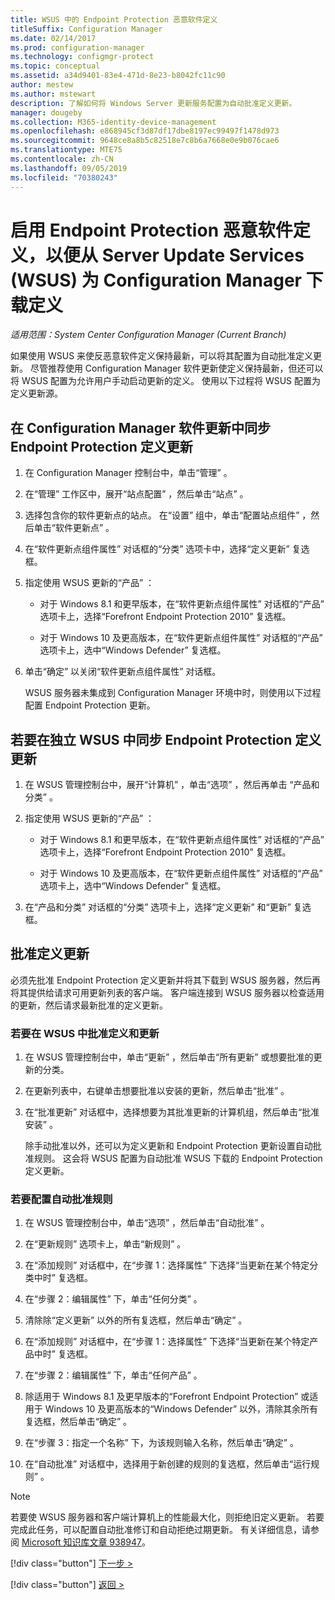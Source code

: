 ```yaml
---
title: WSUS 中的 Endpoint Protection 恶意软件定义
titleSuffix: Configuration Manager
ms.date: 02/14/2017
ms.prod: configuration-manager
ms.technology: configmgr-protect
ms.topic: conceptual
ms.assetid: a34d9401-83e4-471d-8e23-b8042fc11c90
author: mestew
ms.author: mstewart
description: 了解如何将 Windows Server 更新服务配置为自动批准定义更新。
manager: dougeby
ms.collection: M365-identity-device-management
ms.openlocfilehash: e868945cf3d87df17dbe8197ec99497f1478d973
ms.sourcegitcommit: 9648ce8a8b5c82518e7c8b6a7668e0e9b076cae6
ms.translationtype: MTE75
ms.contentlocale: zh-CN
ms.lasthandoff: 09/05/2019
ms.locfileid: "70380243"
---
```

# <a name="enable-endpoint-protection-malware-definitions-to-download-from-windows-server-update-services-wsus-for-configuration-manager"></a>启用 Endpoint Protection 恶意软件定义，以便从 Server Update Services (WSUS) 为 Configuration Manager 下载定义

*适用范围：System Center Configuration Manager (Current Branch)*

 如果使用 WSUS 来使反恶意软件定义保持最新，可以将其配置为自动批准定义更新。 尽管推荐使用 Configuration Manager 软件更新使定义保持最新，但还可以将 WSUS 配置为允许用户手动启动更新的定义。 使用以下过程将 WSUS 配置为定义更新源。

## <a name="to-synchronize-endpoint-protection-definition-updates-in-configuration-manager-software-updates"></a>在 Configuration Manager 软件更新中同步 Endpoint Protection 定义更新

1. 在 Configuration Manager 控制台中，单击“管理”  。

2. 在“管理”  工作区中，展开“站点配置”  ，然后单击“站点”  。

3. 选择包含你的软件更新点的站点。 在“设置”  组中，单击“配置站点组件”  ，然后单击“软件更新点”  。

4. 在“软件更新点组件属性”  对话框的“分类”  选项卡中，选择“定义更新”  复选框。

5. 指定使用 WSUS 更新的“产品”  ：

   -   对于 Windows 8.1 和更早版本，在“软件更新点组件属性”  对话框的“产品”  选项卡上，选择“Forefront Endpoint Protection 2010”  复选框。

   -   对于 Windows 10 及更高版本，在“软件更新点组件属性”  对话框的“产品”  选项卡上，选中“Windows Defender”  复选框。

6. 单击“确定”  以关闭“软件更新点组件属性”  对话框。

   WSUS 服务器未集成到 Configuration Manager 环境中时，则使用以下过程配置 Endpoint Protection 更新。

## <a name="to-synchronize-endpoint-protection-definition-updates-in-standalone-wsus"></a>若要在独立 WSUS 中同步 Endpoint Protection 定义更新

1.  在 WSUS 管理控制台中，展开“计算机”  ，单击“选项”  ，然后再单击 “产品和分类”  。

2.  指定使用 WSUS 更新的“产品”  ：

    -   对于 Windows 8.1 和更早版本，在“软件更新点组件属性”  对话框的“产品”  选项卡上，选择“Forefront Endpoint Protection 2010”  复选框。

    -   对于 Windows 10 及更高版本，在“软件更新点组件属性”  对话框的“产品”  选项卡上，选中“Windows Defender”  复选框。

3.  在“产品和分类”  对话框的“分类”  选项卡上，选择“定义更新”  和“更新”  复选框。

## <a name="approving-definition-updates"></a>批准定义更新
 必须先批准 Endpoint Protection 定义更新并将其下载到 WSUS 服务器，然后再将其提供给请求可用更新列表的客户端。 客户端连接到 WSUS 服务器以检查适用的更新，然后请求最新批准的定义更新。

### <a name="to-approve-definitions-and-updates-in-wsus"></a>若要在 WSUS 中批准定义和更新

1. 在 WSUS 管理控制台中，单击“更新”  ，然后单击“所有更新”  或想要批准的更新的分类。

2. 在更新列表中，右键单击想要批准以安装的更新，然后单击“批准”  。

3. 在“批准更新”  对话框中，选择想要为其批准更新的计算机组，然后单击“批准安装”  。

   除手动批准以外，还可以为定义更新和 Endpoint Protection 更新设置自动批准规则。 这会将 WSUS 配置为自动批准 WSUS 下载的 Endpoint Protection 定义更新。

### <a name="to-configure-an-automatic-approval-rule"></a>若要配置自动批准规则

1.  在 WSUS 管理控制台中，单击“选项”  ，然后单击“自动批准”  。

2.  在“更新规则”  选项卡上，单击“新规则”  。

3.  在“添加规则”  对话框中，在“步骤 1：选择属性”  下选择“当更新在某个特定分类中时”  复选框。

4.  在“步骤 2：编辑属性”  下，单击“任何分类”  。

5.  清除除“定义更新”  以外的所有复选框，然后单击“确定”  。

6.  在“添加规则”  对话框中，在“步骤 1：选择属性”  下选择“当更新在某个特定产品中时”  复选框。

7.  在“步骤 2：编辑属性”  下，单击“任何产品”  。

8.  除适用于 Windows 8.1 及更早版本的“Forefront Endpoint Protection”  或适用于 Windows 10 及更高版本的“Windows Defender”  以外，清除其余所有复选框，然后单击“确定”  。

9. 在“步骤 3：指定一个名称”  下，为该规则输入名称，然后单击“确定”  。

10. 在“自动批准”  对话框中，选择用于新创建的规则的复选框，然后单击“运行规则”  。

> [!NOTE]
>  若要使 WSUS 服务器和客户端计算机上的性能最大化，则拒绝旧定义更新。 若要完成此任务，可以配置自动批准修订和自动拒绝过期更新。 有关详细信息，请参阅 [Microsoft 知识库文章 938947](https://go.microsoft.com/fwlink/p/?LinkId=204078)。
> 
> [!div class="button"]
> [下一步 >](endpoint-antimalware-policies.md)
> 
> [!div class="button"]
> [返回 >](endpoint-configure-alerts.md)
